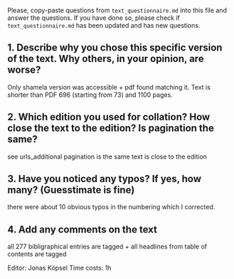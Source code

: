 

Please, copy-paste questions from `text_questionnaire.md` into this file and answer the questions.
If you have done so, please check if `text_questionnaire.md` has been updated and has new questions.

## 1. Describe why you chose this specific version of the text. Why others, in your opinion, are worse?

Only shamela version was accessible + pdf found matching it. Text is shorter than PDF 696 (starting from 73) and 1100 pages.
 
## 2. Which edition you used for collation? How close the text to the edition? Is pagination the same?

see urls_additional
pagination is the same
text is close to the edition

## 3. Have you noticed any typos? If yes, how many? (Guesstimate is fine)

there were about 10 obvious typos in the numbering which I corrected.

## 4. Add any comments on the text

all 277 bibligraphical entries are tagged + all headlines from table of contents are tagged

Editor: Jonas Köpsel
Time costs: 1h
